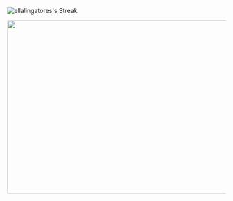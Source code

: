 

<!-- ![ellalingatores's Stats](https://github-readme-stats.vercel.app/api?username=ellalingatores&theme=vue-dark&show_icons=true&hide_border=true&count_private=true) -->
![ellalingatores's Streak](https://github-readme-streak-stats.herokuapp.com/?user=ellalingatores&theme=vue-dark&hide_border=true)

<img align="center" width="1000" height="400" src="https://github-readme-stats.vercel.app/api?username=ellalingatores&theme=vue-dark&show_icons=true&hide_border=true&count_private=true">

